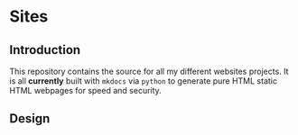 # Sites #
## Introduction ##
This repository contains the source for all my different websites projects. It
is all __currently__ built with `mkdocs` via `python` to generate pure HTML 
static HTML webpages for speed and security.

## Design ##
